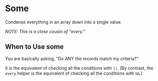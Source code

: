 # Some

Condense everything in an array down into a single value.

*NOTE: This is a close cousin of "every."*


## When to Use some

You are basically asking, "Do ANY the records match my criteria?"

It is the equivalent of checking all the conditions with `||`. (By contrast, the `every` helper is the equivalent of checking all the conditions with `&&`.)